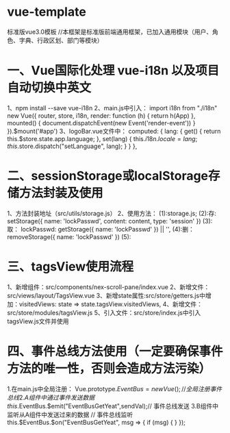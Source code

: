 # vue-template

标准版vue3.0模板
//本框架是标准版前端通用框架，已加入通用模块（用户、角色、字典、行政区划、部门等模块）

# 一、Vue国际化处理 vue-i18n 以及项目自动切换中英文
1、npm install --save vue-i18n
2、main.js中引入：
    import i18n from "./i18n"
    new Vue({
    router,
    store,
    i18n,
    render: function (h) {
        return h(App)
    },
    mounted() {
        document.dispatchEvent(new Event('render-event'))
    }
    }).$mount('#app')
3、logoBar.vue文件中：
    computed: {
        lang: {
            get() {
                return this.$store.state.app.language;
            },
            set(lang) {
                this.$i18n.locale = lang;
                this.$store.dispatch("setLanguage", lang);
            }
        }
    },


# 二、sessionStorage或localStorage存储方法封装及使用
1、方法封装地址（src/utils/storage.js）
2、使用方法：
    (1):storage.js;
    (2):存:
        setStorage({
            name: 'lockPasswd',
            content: content,
            type: 'session'
        })
    (3):取：
        lockPasswd: getStorage({
            name: 'lockPasswd'
        }) || '',
    (4):删：
        removeStorage({
            name: 'lockPasswd'
        })
    (5):


#  三、tagsView使用流程
1、新增组件：src/components/nex-scroll-pane/index.vue
2、新增文件：src/views/layout/TagsView.vue
3、新增state属性:src/store/getters.js中增加：visitedViews: state => state.tagsView.visitedViews,
4、新增文件：src/store/modules/tagsView.js
5、引入文件：src/store/index.js中引入tagsView.js文件并使用


# 四、事件总线方法使用（一定要确保事件方法的唯一性，否则会造成方法污染）
1.在main.js中全局注册：
    Vue.prototype.$EventBus = new Vue();//全局注册事件总线
2.A组件中通过事件发送数据
    this.$EventBus.$emit("EventBusGetYeat",sendVal);// 事件总线发送
3.B组件中监听从A组件中发送过来的数据
    // 事件总线监听
    this.$EventBus.$on("EventBusGetYeat", msg => {
      if (msg) {
          <!-- 操作 -->
      }
    });

